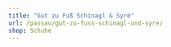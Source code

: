 ```yaml
---
title: "Gut zu Fuß Schinagl & Syré"
url: /passau/gut-zu-fuss-schinagl-und-syre/
shop: Schuhe
---
```

